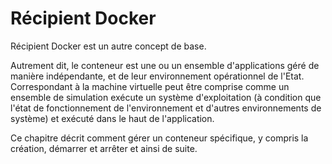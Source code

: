 # Récipient Docker
Récipient Docker est un autre concept de base.

Autrement dit, le conteneur est une ou un ensemble d'applications géré de manière indépendante,
et de leur environnement opérationnel de l'Etat.
Correspondant à la machine virtuelle peut être comprise comme un ensemble de simulation exécute un système
d'exploitation (à condition que l'état de fonctionnement de l'environnement et d'autres environnements de système) et exécuté dans le haut de l'application.

Ce chapitre décrit comment gérer un conteneur spécifique, y compris la création, démarrer et arrêter et ainsi de suite.
